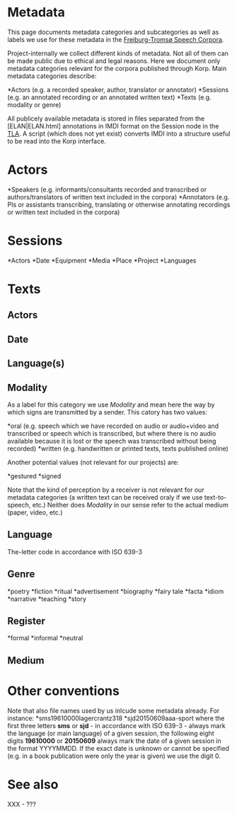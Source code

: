 # Metadata

This page documents metadata categories and subcategories as well as labels we use for these metadata in the [Freiburg-Tromsø Speech Corpora](freiburg.html).

Project-internally we collect different kinds of metadata. Not all of them can be made public due to ethical and legal reasons. Here we document only metadata categories relevant for the corpora published through Korp. Main metadata categories describe:

*Actors (e.g. a recorded speaker, author, translator or annotator)
*Sessions (e.g. an annotated recording or an annotated written text)
\*Texts (e.g. modality or genre)

All publicely available metadata is stored in files separated from the [ELAN|ELAN.html] annotations in IMDI format on the Session node in the [TLA](TLA.html). A script (which does not yet exist) converts IMDI into a structure useful to be read into the Korp interface.

# Actors

*Speakers (e.g. informants/consultants recorded and transcribed or authors/translators of written text included in the corpora)
*Annotators (e.g. PIs or assistants transcribing, translating or otherwise annotating recordings or written text included in the corpora)

# Sessions

*Actors
*Date
*Equipment
*Media
*Place
*Project
\*Languages

# Texts

## Actors

## Date

## Language(s)

## Modality

As a label for this category we use _Modality_ and mean here the way by which signs are transmitted by a sender. This catory has two values:

*oral (e.g. speech which we have recorded on audio or audio+video and transcribed or speech which is transcribed, but where there is no audio available because it is lost or the speech was transcribed without being recorded)
*written (e.g. handwritten or printed texts, texts published online)

Another potential values (not relevant for our projects) are:

*gestured
*signed

Note that the kind of perception by a receiver is not relevant for our metadata categories (a written text can be received oraly if we use text-to-speech, etc.) Neither does _Modality_ in our sense refer to the actual medium (paper, video, etc.)

## Language

The-letter code in accordance with ISO 639-3

## Genre

*poetry
*fiction
*ritual
*advertisement
*biography
*fairy tale
*facta
*idiom
*narrative
*teaching
\*story

## Register

*formal
*informal
\*neutral

## Medium

# Other conventions

Note that also file names used by us inlcude some metadata already. For instance:
*sms19610000lagercrantz318
*sjd20150609aaa-sport
where the first three letters **sms** or **sjd** - in accordance with ISO 639-3 - always mark the language (or main language) of a given session, the following eight digits **19610000** or **20150609** always mark the date of a given session in the format YYYYMMDD. If the exact date is unknown or cannot be specified (e.g. in a book publication were only the year is given) we use the digit 0.

# See also

XXX - ???
